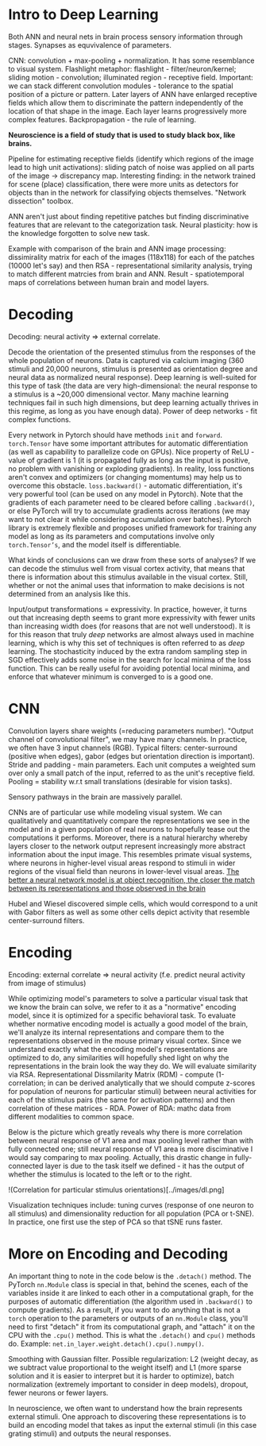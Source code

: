 # Intro to Deep Learning

Both ANN and neural nets in brain process sensory information through stages. Synapses as equvivalence of parameters.

CNN: convolution + max-pooling + normalization. It has some resemblance to visual system. Flashlight metaphor: flashlight - filter/neuron/kernel; sliding motion - convolution; illuminated region - receptive field. Important: we can stack different convolution modules - tolerance to the spatial position of a picture or pattern. Later layers of ANN have enlarged receptive fields which allow them to discriminate the pattern independently of the location of that shape in the image. Each layer learns progressively more complex features. Backpropagation - the rule of learning.

**Neuroscience is a field of study that is used to study black box, like brains.**

Pipeline for estimating receptive fields (identify which regions of the image lead to high unit activations): sliding patch of noise was applied on all parts of the image -> discrepancy map. Interesting finding: in the network trained for scene (place) classification, there were more units as detectors for objects than in the network for classifying objects themselves. "Network dissection" toolbox.

ANN aren't just about finding repetitive patches but finding discriminative features that are relevant to the categorization task. Neural plasticity: how is the knowledge forgotten to solve new task.

Example with comparison of the brain and ANN image processing: dissimirality matrix for each of the images (118x118) for each of the patches (10000 let's say) and then RSA - representational similarity analysis, trying to match different matrcies from brain and ANN. Result - spatiotemporal maps of correlations between human brain and model layers.

# Decoding

Decoding: neural activity => external correlate.

Decode the orientation of the presented stimulus from the responses of the whole population of neurons. Data is captured via calcium imaging (360 stimuli and 20,000 neurons, stimulus is presented as orientation degree and neural data as normalized neural response). Deep learning is well-suited for this type of task (the data are very high-dimensional: the neural response to a stimulus is a ~20,000 dimensional vector. Many machine learning techniques fail in such high dimensions, but deep learning actually thrives in this regime, as long as you have enough data). Power of deep networks - fit complex functions.

Every network in Pytorch should have methods `init` and `forward`. `torch.Tensor` have some important attributes for automatic differentiation (as well as capability to parallelize code on GPUs). Nice property of ReLU - value of gradient is 1 (it is propagated fully as long as the input is positive, no problem with vanishing or exploding gradients). In reality, loss functions aren't convex and optimizers (or changing momentums) may help us to overcome this obstacle. `loss.backward()` - automatic differentiation, it's very powerful tool (can be used on any model in Pytorch). Note that the gradients of each parameter need to be cleared before calling `.backward()`, or else PyTorch will try to accumulate gradients across iterations (we may want to not clear it while considering accumulation over batches). Pytorch library is extremely flexible and proposes unified framework for training any model as long as its parameters and computations involve only `torch.Tensor’s`, and the model itself is differentiable.

What kinds of conclusions can we draw from these sorts of analyses? If we can decode the stimulus well from visual cortex activity, that means that there is information about this stimulus available in the visual cortex. Still, whether or not the animal uses that information to make decisions is not determined from an analysis like this.

Input/output transformations = expressivity. In practice, however, it turns out that increasing depth seems to grant more expressivity with fewer units than increasing width does (for reasons that are not well understood). It is for this reason that truly _deep_ networks are almost always used in machine learning, which is why this set of techniques is often referred to as _deep_ learning. The stochasticity induced by the extra random sampling step in SGD effectively adds some noise in the search for local minima of the loss function. This can be really useful for avoiding potential local minima, and enforce that whatever minimum is converged to is a good one.

# CNN

Convolution layers share weights (=reducing parameters number). "Output channel of convolutional filter", we may have many channels. In practice, we often have 3 input channels (RGB). Typical filters: center-surround (positive when edges), gabor (edges but orientation direction is important). Stride and padding - main parameters. Each unit computes a weighted sum over only a small patch of the input, referred to as the unit's receptive field. Pooling = stability w.r.t small translations (desirable for vision tasks).

Sensory pathways in the brain are massively parallel.

CNNs are of particular use while modeling visual system. We can qualitatively and quantitatively compare the representations we see in the model and in a given population of real neurons to hopefully tease out the computations it performs. Moreover, there is a natural hierarchy whereby layers closer to the network output represent increasingly more abstract information about the input image. This resembles primate visual systems, where neurons in higher-level visual areas respond to stimuli in wider regions of the visual field than neurons in lower-level visual areas. [The better a neural network model is at object recognition, the closer the match between its representations and those observed in the brain](https://www.pnas.org/doi/abs/10.1073/pnas.1403112111)

Hubel and Wiesel discovered simple cells, which would correspond to a unit with Gabor filters as well as some other cells depict activity that resemble center-surround filters.

# Encoding

Encoding: external correlate => neural activity (f.e. predict neural activity from image of stimulus)

While optimizing model's parameters to solve a particular visual task that we know the brain can solve, we refer to it as a "normative" encoding model, since it is optimized for a specific behavioral task. To evaluate whether normative encoding model is actually a good model of the brain, we'll analyze its internal representations and compare them to the representations observed in the mouse primary visual cortex. Since we understand exactly what the encoding model's representations are optimized to do, any similarities will hopefully shed light on why the representations in the brain look the way they do. We will evaluate similarity via RSA. Representational Dissmilarity Matrix (RDM) - compute (1-correlation; in can be derived analytically that we should compute z-scores for population of neurons for particular stimuli) between neural activities for each of the stimulus pairs (the same for activation patterns) and then correlation of these matrices - RDA. Power of RDA: mathc data from different modalities to common space.

Below is the picture which greatly reveals why there is more correlation between neural response of V1 area and max pooling level rather than with fully connected one; still neural response of V1 area is more disciminative I would say comparing to max pooling. Actually, this drastic change in fully-connected layer is due to the task itself we defined - it has the output of whether the stimulus is located to the left or to the right.

!(Correlation for particular stimulus orientations)[../images/dl.png]

Visualization techniques include: tuning curves (response of one neuron to all stimulus) and dimensionality reduction for all population (PCA or t-SNE). In practice, one first use the step of PCA so that tSNE runs faster.

# More on Encoding and Decoding

An important thing to note in the code below is the `.detach()` method. The PyTorch `nn.Module` class is special in that, behind the scenes, each of the variables inside it are linked to each other in a computational graph, for the purposes of automatic differentiation (the algorithm used in `.backward()` to compute gradients). As a result, if you want to do anything that is not a `torch` operation to the parameters or outputs of an `nn.Module` class, you'll need to first "detach" it from its computational graph, and "attach" it on the CPU with the `.cpu()` method. This is what the `.detach()` and `cpu()` methods do. Example: `net.in_layer.weight.detach().cpu().numpy()`.

Smoothing with Gaussian filter. Possible regularization: L2 (weight decay, as we subtract value proportional to the weight itself) and L1 (more sparse solution and it is easier to interpret but it is harder to optimize), batch normalization (extremely important to consider in deep models), dropout, fewer neurons or fewer layers.

In neuroscience, we often want to understand how the brain represents external stimuli. One approach to discovering these representations is to build an encoding model that takes as input the external stimuli (in this case grating stimuli) and outputs the neural responses.
